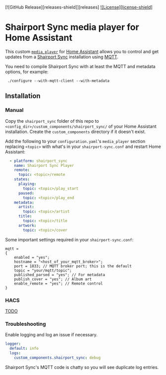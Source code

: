 [![GitHub Release][releases-shield]][releases]
[![License][license-shield]](LICENSE)

# Shairport Sync media player for Home Assistant

This custom [`media_player`](https://www.home-assistant.io/integrations/media_player/) 
for [Home Assistant](https://home-assistant.io/) allows you to control and get 
updates from a [Shairport Sync](https://github.com/mikebrady/shairport-sync/)
installation using [MQTT](https://mqtt.org/).

You need to compile Shairport Sync with at least the MQTT and metadata options, 
for example:

```
 ./configure --with-mqtt-client --with-metadata
```

## Installation

### Manual

Copy the `shairport_sync` folder of this repo to 
`<config_dir>/custom_components/shairport_sync/` of your Home Assistant 
installation. Create the `custom_components` directory if it doesn't exist.

Add the following to your `configuration.yaml`'s `media_player` section 
replacing `<topic>` with what's in your `shairport-sync.conf` and restart
Home Assistant:

```yaml
  - platform: shairport_sync
    name: Shairport Sync Player
    remote:
      topic: <topic>/remote
    states:
      playing:
        topic: <topic>/play_start
      paused:
        topic: <topic>/play_end
    metadata:
      artist:
        topic: <topic>/artist
      title:
        topic: <topic>/title
      artwork:
        topic: <topic>/cover
```

Some important settings required in your `shairport-sync.conf`:

```
mqtt = 
{
    enabled = "yes";
    hostname = "<host_of_your_mqtt_broker>";
    port = 1833; // MQTT broker port; this is the default
    topic = "your/mqtt/topic";
    published_parsed = "yes"; // For metadata
    publish_cover = "yes"; // Album art
    enable_remote = "yes"; // Remote control
}
```

### HACS
[TODO](https://hacs.xyz/)

### Troubleshooting

Enable logging and log an issue if necessary. 

```yaml
logger:
  default: info
  logs:
    custom_components.shairport_sync: debug
```

Shairport Sync's MQTT code is chatty so you will see duplicate log entries.
